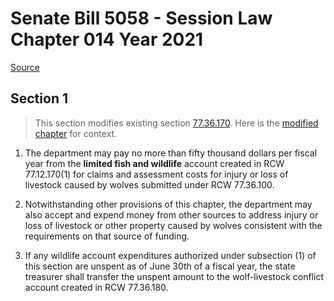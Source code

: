 # Senate Bill 5058 - Session Law Chapter 014 Year 2021

[Source](http://lawfilesext.leg.wa.gov/biennium/2021-22/Xml/Bills/Session%20Laws/Senate/5058.SL.xml)
## Section 1
> This section modifies existing section [77.36.170](/rcw/77_fish_and_wildlife/77.036_wildlife_damage.md). Here is the [modified chapter](rcw/77_fish_and_wildlife/77.036_wildlife_damage.md) for context.

1. The department may pay no more than fifty thousand dollars per fiscal year from the **limited fish and wildlife** account created in RCW 77.12.170(1) for claims and assessment costs for injury or loss of livestock caused by wolves submitted under RCW 77.36.100.

2. Notwithstanding other provisions of this chapter, the department may also accept and expend money from other sources to address injury or loss of livestock or other property caused by wolves consistent with the requirements on that source of funding.

3. If any wildlife account expenditures authorized under subsection (1) of this section are unspent as of June 30th of a fiscal year, the state treasurer shall transfer the unspent amount to the wolf-livestock conflict account created in RCW 77.36.180.

